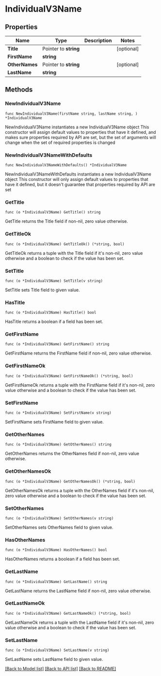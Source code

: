 # IndividualV3Name

## Properties

Name | Type | Description | Notes
------------ | ------------- | ------------- | -------------
**Title** | Pointer to **string** |  | [optional] 
**FirstName** | **string** |  | 
**OtherNames** | Pointer to **string** |  | [optional] 
**LastName** | **string** |  | 

## Methods

### NewIndividualV3Name

`func NewIndividualV3Name(firstName string, lastName string, ) *IndividualV3Name`

NewIndividualV3Name instantiates a new IndividualV3Name object
This constructor will assign default values to properties that have it defined,
and makes sure properties required by API are set, but the set of arguments
will change when the set of required properties is changed

### NewIndividualV3NameWithDefaults

`func NewIndividualV3NameWithDefaults() *IndividualV3Name`

NewIndividualV3NameWithDefaults instantiates a new IndividualV3Name object
This constructor will only assign default values to properties that have it defined,
but it doesn't guarantee that properties required by API are set

### GetTitle

`func (o *IndividualV3Name) GetTitle() string`

GetTitle returns the Title field if non-nil, zero value otherwise.

### GetTitleOk

`func (o *IndividualV3Name) GetTitleOk() (*string, bool)`

GetTitleOk returns a tuple with the Title field if it's non-nil, zero value otherwise
and a boolean to check if the value has been set.

### SetTitle

`func (o *IndividualV3Name) SetTitle(v string)`

SetTitle sets Title field to given value.

### HasTitle

`func (o *IndividualV3Name) HasTitle() bool`

HasTitle returns a boolean if a field has been set.

### GetFirstName

`func (o *IndividualV3Name) GetFirstName() string`

GetFirstName returns the FirstName field if non-nil, zero value otherwise.

### GetFirstNameOk

`func (o *IndividualV3Name) GetFirstNameOk() (*string, bool)`

GetFirstNameOk returns a tuple with the FirstName field if it's non-nil, zero value otherwise
and a boolean to check if the value has been set.

### SetFirstName

`func (o *IndividualV3Name) SetFirstName(v string)`

SetFirstName sets FirstName field to given value.


### GetOtherNames

`func (o *IndividualV3Name) GetOtherNames() string`

GetOtherNames returns the OtherNames field if non-nil, zero value otherwise.

### GetOtherNamesOk

`func (o *IndividualV3Name) GetOtherNamesOk() (*string, bool)`

GetOtherNamesOk returns a tuple with the OtherNames field if it's non-nil, zero value otherwise
and a boolean to check if the value has been set.

### SetOtherNames

`func (o *IndividualV3Name) SetOtherNames(v string)`

SetOtherNames sets OtherNames field to given value.

### HasOtherNames

`func (o *IndividualV3Name) HasOtherNames() bool`

HasOtherNames returns a boolean if a field has been set.

### GetLastName

`func (o *IndividualV3Name) GetLastName() string`

GetLastName returns the LastName field if non-nil, zero value otherwise.

### GetLastNameOk

`func (o *IndividualV3Name) GetLastNameOk() (*string, bool)`

GetLastNameOk returns a tuple with the LastName field if it's non-nil, zero value otherwise
and a boolean to check if the value has been set.

### SetLastName

`func (o *IndividualV3Name) SetLastName(v string)`

SetLastName sets LastName field to given value.



[[Back to Model list]](../README.md#documentation-for-models) [[Back to API list]](../README.md#documentation-for-api-endpoints) [[Back to README]](../README.md)


